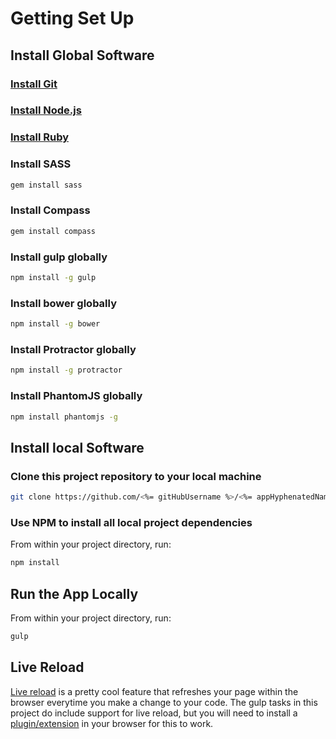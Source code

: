 # Getting Set Up

## Install Global Software

### [Install Git](http://git-scm.com/)

### [Install Node.js](http://nodejs.org/)

### [Install Ruby](https://www.ruby-lang.org/en/)

### Install SASS

```bash
gem install sass
```

### Install Compass

```bash
gem install compass
```

### Install gulp globally

```bash
npm install -g gulp
```

### Install bower globally

```bash
npm install -g bower
```

### Install Protractor globally

```bash
npm install -g protractor
```

### Install PhantomJS globally

```bash
npm install phantomjs -g
```

## Install local Software

### Clone this project repository to your local machine

```bash
git clone https://github.com/<%= gitHubUsername %>/<%= appHyphenatedName %>
```

### Use NPM to install all local project dependencies

From within your project directory, run:

```bash
npm install
```

## Run the App Locally

From within your project directory, run:

```bash
gulp
```

## Live Reload

[Live reload](http://livereload.com/) is a pretty cool feature that refreshes your page within the browser everytime you make a change to your code. The gulp tasks in this project do include support for live reload, but you will need to install a [plugin/extension](http://feedback.livereload.com/knowledgebase/articles/86242-how-do-i-install-and-use-the-browser-extensions-) in your browser for this to work.
